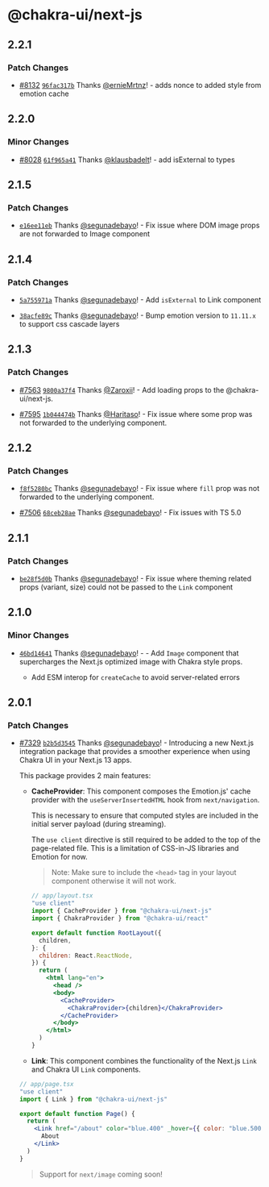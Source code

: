 # @chakra-ui/next-js

## 2.2.1

### Patch Changes

- [#8132](https://github.com/chakra-ui/chakra-ui/pull/8132)
  [`96fac317b`](https://github.com/chakra-ui/chakra-ui/commit/96fac317bbd4df316e96527ef8a0fef3c4550a71)
  Thanks [@ernieMrtnz](https://github.com/ernieMrtnz)! - adds nonce to added
  style from emotion cache

## 2.2.0

### Minor Changes

- [#8028](https://github.com/chakra-ui/chakra-ui/pull/8028)
  [`61f965a41`](https://github.com/chakra-ui/chakra-ui/commit/61f965a4143012658156d362e809fdd9b0a616f5)
  Thanks [@klausbadelt](https://github.com/klausbadelt)! - add isExternal to
  types

## 2.1.5

### Patch Changes

- [`e16ee11eb`](https://github.com/chakra-ui/chakra-ui/commit/e16ee11eb1d9849d91604251fe83c96b60166913)
  Thanks [@segunadebayo](https://github.com/segunadebayo)! - Fix issue where DOM
  image props are not forwarded to Image component

## 2.1.4

### Patch Changes

- [`5a755971a`](https://github.com/chakra-ui/chakra-ui/commit/5a755971a6ede83de28c9a670df3d5e2d67bcaee)
  Thanks [@segunadebayo](https://github.com/segunadebayo)! - Add `isExternal` to
  Link component

- [`38acfe89c`](https://github.com/chakra-ui/chakra-ui/commit/38acfe89c5d1f1edc67bbc44e2edd38980ca3e08)
  Thanks [@segunadebayo](https://github.com/segunadebayo)! - Bump emotion
  version to `11.11.x` to support css cascade layers

## 2.1.3

### Patch Changes

- [#7563](https://github.com/chakra-ui/chakra-ui/pull/7563)
  [`9800a37f4`](https://github.com/chakra-ui/chakra-ui/commit/9800a37f4fe89def6426ab93558a6a255eeb2c54)
  Thanks [@Zaroxii](https://github.com/Zaroxii)! - Add loading props to the
  @chakra-ui/next-js.

- [#7595](https://github.com/chakra-ui/chakra-ui/pull/7595)
  [`1b044474b`](https://github.com/chakra-ui/chakra-ui/commit/1b044474bd04ed3cb36d7d7540d756305a573a9c)
  Thanks [@Haritaso](https://github.com/Haritaso)! - Fix issue where some prop
  was not forwarded to the underlying component.

## 2.1.2

### Patch Changes

- [`f8f5280bc`](https://github.com/chakra-ui/chakra-ui/commit/f8f5280bc5fbdc3fc4a30307313e48c7c160c738)
  Thanks [@segunadebayo](https://github.com/segunadebayo)! - Fix issue where
  `fill` prop was not forwarded to the underlying component.

- [#7506](https://github.com/chakra-ui/chakra-ui/pull/7506)
  [`68ceb28ae`](https://github.com/chakra-ui/chakra-ui/commit/68ceb28aee0c54dbe9835ac455cc33229e0ff10b)
  Thanks [@segunadebayo](https://github.com/segunadebayo)! - Fix issues with TS
  5.0

## 2.1.1

### Patch Changes

- [`be28f5d0b`](https://github.com/chakra-ui/chakra-ui/commit/be28f5d0ba3a14d9a6b6bd9e059b922d25cdb260)
  Thanks [@segunadebayo](https://github.com/segunadebayo)! - Fix issue where
  theming related props (variant, size) could not be passed to the `Link`
  component

## 2.1.0

### Minor Changes

- [`46bd14641`](https://github.com/chakra-ui/chakra-ui/commit/46bd146415ba8232ac1106e1714608704ca73712)
  Thanks [@segunadebayo](https://github.com/segunadebayo)! - - Add `Image`
  component that supercharges the Next.js optimized image with Chakra style
  props.

  - Add ESM interop for `createCache` to avoid server-related errors

## 2.0.1

### Patch Changes

- [#7329](https://github.com/chakra-ui/chakra-ui/pull/7329)
  [`b2b5d3545`](https://github.com/chakra-ui/chakra-ui/commit/b2b5d35452bf8a7a6ed16fba0f76e1037ce9986d)
  Thanks [@segunadebayo](https://github.com/segunadebayo)! - Introducing a new
  Next.js integration package that provides a smoother experience when using
  Chakra UI in your Next.js 13 apps.

  This package provides 2 main features:

  - **CacheProvider**: This component composes the Emotion.js' cache provider
    with the `useServerInsertedHTML` hook from `next/navigation`.

    This is necessary to ensure that computed styles are included in the initial
    server payload (during streaming).

    The `use client` directive is still required to be added to the top of the
    page-related file. This is a limitation of CSS-in-JS libraries and Emotion
    for now.

    > Note: Make sure to include the `<head>` tag in your layout component
    > otherwise it will not work.

    ```jsx live=false
    // app/layout.tsx
    "use client"
    import { CacheProvider } from "@chakra-ui/next-js"
    import { ChakraProvider } from "@chakra-ui/react"

    export default function RootLayout({
      children,
    }: {
      children: React.ReactNode,
    }) {
      return (
        <html lang="en">
          <head />
          <body>
            <CacheProvider>
              <ChakraProvider>{children}</ChakraProvider>
            </CacheProvider>
          </body>
        </html>
      )
    }
    ```

  - **Link**: This component combines the functionality of the Next.js `Link`
    and Chakra UI `Link` components.

  ```jsx live=false
  // app/page.tsx
  "use client"
  import { Link } from "@chakra-ui/next-js"

  export default function Page() {
    return (
      <Link href="/about" color="blue.400" _hover={{ color: "blue.500" }}>
        About
      </Link>
    )
  }
  ```

  > Support for `next/image` coming soon!
